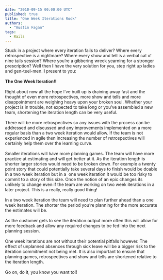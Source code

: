 ```yaml
---
date: "2010-09-15 00:00:00 UTC"
published: true
title: "One Week Iterations Rock"
authors:
  - "Austin Fagan"
tags:
  - Rails
---
```


<p>Stuck in a project where every iteration fails to deliver? Where every retrospective is a nightmare? Where every show and tell is a verbal cat o&rsquo; nine tails session? Where you&rsquo;re a gibbering wreck yearning for a stronger prescription? Well then I have the very solution for you, step right up ladies and gen-teel-men. I present to you:<br />
<br />
<strong>The One Week Iteration!!</strong><br />
<br />
Right about now all the hope I&rsquo;ve built up is draining away fast and the thought of even more retrospectives, more show and tells and more disappointment are weighing heavy upon your broken soul. Whether your project is in trouble, not expected to take long or you&rsquo;ve assembled a new team, shortening the iteration length can be very useful.<br />
<br />
There will be more retrospectives so any issues with the process can be addressed and discussed and any improvements implemented on a more regular basis than a two week iteration would allow. If the team is not experienced in agile then increasing the number of retrospectives will certainly help them over the learning curve.<br />
<br />
Smaller iterations will have more planning games. The team will have more practice at estimating and will get better at it. As the iteration length is shorter larger stories would need to be broken down. For example a twenty point story that could potentially take several days to finish would be doable in a two week iteration but in a&nbsp; one week iteration it would be too risky to commit to a story of this size. Once the notion of an epic changes its unlikely to change even if the team are working on two week iterations in a later project. This is a really, really good thing!<br />
<br />
In a two week iteration the team will need to plan further ahead than a one week iteration. The shorter the period you&rsquo;re planning for the more accurate the estimates will be.<br />
<br />
As the customer gets to see the iteration output more often this will allow for more feedback and allow any required changes to be fed into the next planning session.<br />
<br />
One week iterations are not without their potential pitfalls however. The effect of unplanned absences through sick leave will be a bigger risk to the iteration commitment not being met. It is also important to ensure that planning games, retrospectives and show and tells are shortened relative to the iteration length.<br />
<br />
Go on, do it, you know you want to!!<br />
&nbsp;</p>


